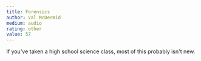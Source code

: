 ```yaml
---
title: Forensics 
author: Val McDermid
medium: audio
rating: other
value: 57
---
```


If you've taken a high school science class, most of this probably isn't new.